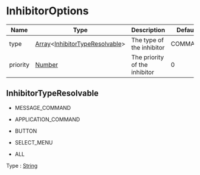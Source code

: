 # InhibitorOptions

| Name     | Type                                                                                                                                               | Description                   | Default | Optional |
| -------- | -------------------------------------------------------------------------------------------------------------------------------------------------- | ----------------------------- | ------- | -------- |
| type     | [Array](https://developer.mozilla.org/docs/Web/JavaScript/Reference/Global_Objects/Array)\<[InhibitorTypeResolvable](#inhibitortyperesolvable.md)> | The type of the inhibitor     | COMMAND |          |
| priority | [Number](https://developer.mozilla.org/docs/Web/JavaScript/Reference/Global_Objects/Number)                                                        | The priority of the inhibitor | 0       | ✓        |

## InhibitorTypeResolvable

- MESSAGE_COMMAND

- APPLICATION_COMMAND

- BUTTON

- SELECT_MENU

- ALL

Type : [String](https://developer.mozilla.org/docs/Web/JavaScript/Reference/Global_Objects/String)
